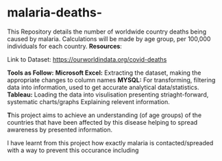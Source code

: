 # malaria-deaths-
This Repository details the number of worldwide country deaths being caused by malaria. Calculations will be made by age group, per 100,000 individuals for each country.
**Resources**:

Link to Dataset: https://ourworldindata.org/covid-deaths

**Tools as Follow:**
**Microsoft Excel:** Extracting the dataset, making the appropriate changes to column names
**MYSQL:** For transforming, filtering data into information, used to get accurate analytical data/statistics.
**Tableau:** Loading the data into visulisation presenting striaght-forward, systematic charts/graphs Explaining relevent information.

**T**his project aims to achieve an understanding (of age groups) of the countries that have been affected by this disease helping to spread awareness by presented information.

I have learnt from this project how exactly malaria is contacted/spreaded with a way to prevent this occurance including 

